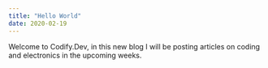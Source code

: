 ```yaml
---
title: "Hello World"
date: 2020-02-19
---
```


Welcome to Codify.Dev, in this new blog I will be posting articles on coding and electronics in the upcoming weeks. 
